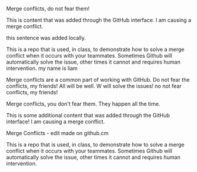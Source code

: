 Merge conflicts, do not fear them!

This is content that was added through the GitHub interface. I am causing a merge conflict.

this sentence was added locally.

This is a repo that is used, in class, to demonstrate how to solve a merge conflict when it occurs with your teammates. Sometimes Github will automatically solve the issue, other times it cannot and requires human intervention. my name is liam

Merge conflicts are a common part of working with GitHub. Do not fear the conflicts, my friends! All will be well. W will solve the issues! no not fear conflicts, my friends!

Merge conflicts, you don't fear them. They happen all the time.

This is some additional content that was added through the GitHub interface! I am causing a merge conflict.

Merge Conflicts - edit made on github.cm

This is a repo that is used, in class, to demonstrate how to solve a merge conflict when it occurs with your teammates. Sometimes Github will automatically solve the issue, other times it cannot and requires human intervention.

